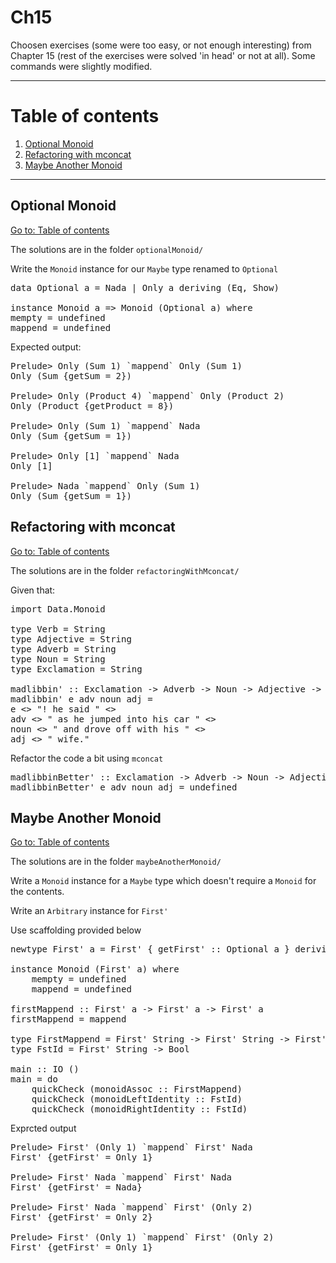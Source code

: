 # Ch15

Choosen exercises (some were too easy, or not enough interesting) from Chapter 15 (rest of the exercises were solved 'in head' or not at all). Some commands were slightly modified.

---

# Table of contents

1. [Optional Monoid](#optional-monoid)
2. [Refactoring with mconcat](#refactoring-with-mconcat)
3. [Maybe Another Monoid](#maybe-another-monoid)

---

## Optional Monoid

[Go to: Table of contents](#table-of-contents)

The solutions are in the folder `optionalMonoid/`

Write the `Monoid` instance for our `Maybe` type renamed to `Optional`

<pre>
data Optional a = Nada | Only a deriving (Eq, Show)

instance Monoid a => Monoid (Optional a) where
mempty = undefined
mappend = undefined
</pre>

Expected output:

<pre>
Prelude> Only (Sum 1) `mappend` Only (Sum 1)
Only (Sum {getSum = 2})

Prelude> Only (Product 4) `mappend` Only (Product 2)
Only (Product {getProduct = 8})

Prelude> Only (Sum 1) `mappend` Nada
Only (Sum {getSum = 1})

Prelude> Only [1] `mappend` Nada
Only [1]

Prelude> Nada `mappend` Only (Sum 1)
Only (Sum {getSum = 1})
</pre>

## Refactoring with mconcat

[Go to: Table of contents](#table-of-contents)

The solutions are in the folder `refactoringWithMconcat/`

Given that:

<pre>
import Data.Monoid

type Verb = String
type Adjective = String
type Adverb = String
type Noun = String
type Exclamation = String

madlibbin' :: Exclamation -> Adverb -> Noun -> Adjective -> String
madlibbin' e adv noun adj =
e <> "! he said " <>
adv <> " as he jumped into his car " <>
noun <> " and drove off with his " <>
adj <> " wife."
</pre>

Refactor the code a bit using `mconcat`

<pre>
madlibbinBetter' :: Exclamation -> Adverb -> Noun -> Adjective -> String
madlibbinBetter' e adv noun adj = undefined
</pre>

## Maybe Another Monoid

[Go to: Table of contents](#table-of-contents)

The solutions are in the folder `maybeAnotherMonoid/`

Write a `Monoid` instance for a `Maybe` type which doesn't require a `Monoid` for the contents.

Write an `Arbitrary` instance for `First'`

Use scaffolding provided below

<pre>
newtype First' a = First' { getFirst' :: Optional a } deriving (Eq, Show)

instance Monoid (First' a) where
	mempty = undefined
	mappend = undefined

firstMappend :: First' a -> First' a -> First' a
firstMappend = mappend

type FirstMappend = First' String -> First' String -> First' String -> Bool
type FstId = First' String -> Bool

main :: IO ()
main = do
	quickCheck (monoidAssoc :: FirstMappend)
	quickCheck (monoidLeftIdentity :: FstId)
	quickCheck (monoidRightIdentity :: FstId)
</pre>

Exprcted output

<pre>
Prelude> First' (Only 1) `mappend` First' Nada
First' {getFirst' = Only 1}

Prelude> First' Nada `mappend` First' Nada
First' {getFirst' = Nada}

Prelude> First' Nada `mappend` First' (Only 2)
First' {getFirst' = Only 2}

Prelude> First' (Only 1) `mappend` First' (Only 2)
First' {getFirst' = Only 1}
</pre>

